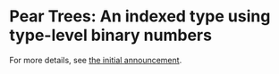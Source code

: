 # Pear Trees: An indexed type using type-level binary numbers

For more details, see [the initial announcement](./doc/ANNNOUNCE.md).
